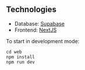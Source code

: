 ## Technologies
* Database: [Supabase](https://supabase.com/)
* Frontend: [NextJS](https://nextjs.org/)

To start in development mode:

```
cd web
npm install
npm run dev
```
